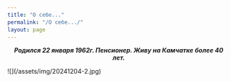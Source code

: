 ```yaml
---
title: "О себе..."
permalink: "/О себе.../"
layout: page
---
```


<style>
p {
  text-align: center
}
img {
    text-align: center; 
    width: 55%;
    border-radius: 28px;
    border-radius: 28px;
}
</style>
<p><strong><em>Родился 22 января 1962г. Пенсионер. Живу на Камчатке более 40 лет.</em></strong></p>
![](/assets/img/20241204-2.jpg)
